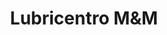 ---
title: "Lubricentro M&M"
url: /san-francisco-de-dos-rios/lubricentro-mundm/
shop: reparación de automóviles
---